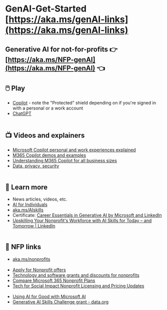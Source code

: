 # GenAI-Get-Started [https://aka.ms/genAI-links](https://aka.ms/genAI-links)
## Generative AI for not-for-profits 👉 [https://aka.ms/NFP-genAI](https://aka.ms/NFP-genAI) 👈

## 🖱️ Play
  - [Copilot](https://copilot.microsoft.com) - note the "Protected" shield depending on if you're signed in with a personal or a work account
  - [ChatGPT](https://chat.openai.com/)
<br></br>

## 📺 Videos and explainers
  - [Microsoft Copilot personal and work experiences explained](https://www.youtube.com/watch?v=N6yiyXRNCJY)
  - [M365 Copilot demos and examples](https://www.youtube.com/playlist?list=PLXPr7gfUMmKxDKxah3zpG4NhhDj-2lAvc)
  - [Understanding M365 Copilot for all business sizes](https://www.microsoft.com/en-us/microsoft-365/blog/2024/01/15/expanding-copilot-for-microsoft-365-to-businesses-of-all-sizes/)
  - [Data, privacy, security](https://learn.microsoft.com/en-us/legal/cognitive-services/openai/data-privacy)
<br></br>

## 📖 Learn more
  - News articles, videos, etc.
  - [AI for Individuals](https://github.com/abbyjshen/GenAI-Get-Started/blob/main/AI-for-individuals.md)
  - [aka.ms/AIskills](https://aka.ms/AIskills)
  - Certificate: [Career Essentials in Generative AI by Microsoft and LinkedIn](https://www.linkedin.com/learning/paths/career-essentials-in-generative-ai-by-microsoft-and-linkedin)
  - [Upskilling Your Nonprofit's Workforce with AI Skills for Today – and Tomorrow | LinkedIn](https://www.linkedin.com/pulse/upskilling-your-nonprofits-workforce-ai-skills-today/)
<br></br>

## 🔗 NFP links
  - [aka.ms/nonprofits](https://aka.ms/nonprofits)
<br></br>
  - [Apply for Nonprofit offers](https://nonprofit.microsoft.com/en-us/getting-started)
  - [Technology and software grants and discounts for nonprofits](https://www.microsoft.com/en-us/nonprofits/offers-for-nonprofits)
  - [Compare Microsoft 365 Nonprofit Plans](https://www.microsoft.com/en-nz/microsoft-365/enterprise/nonprofit-plans-and-pricing)
  - [Tech for Social Impact Nonprofit Licensing and Pricing Updates](https://partner.microsoft.com/en-nz/asset/collection/tech-for-social-impact-nonprofit-licensing-and-pricing-updates#/)
<br></br>
  - [Using AI for Good with Microsoft AI](https://www.microsoft.com/en-us/ai/ai-for-good)
  - [Generative AI Skills Challenge grant - data.org](https://data.org/initiatives/ai-challenge/)
